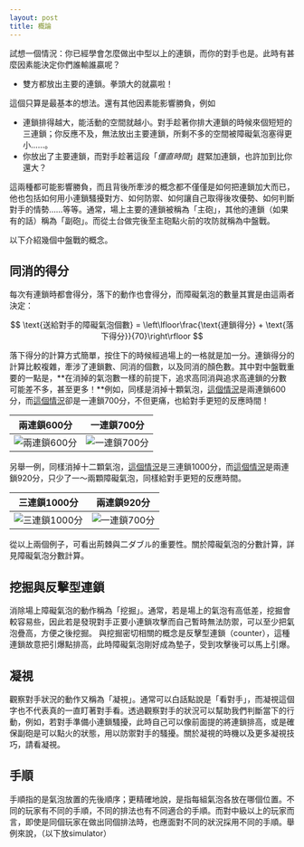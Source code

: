 ```yaml
---
layout: post
title: 概論
---
```


試想一個情況：你已經學會怎麼做出中型以上的連鎖，而你的對手也是。此時有甚麼因素能決定你們誰輸誰贏呢？

* 雙方都放出主要的連鎖。拳頭大的就贏啦！

這個只算是最基本的想法。還有其他因素能影響勝負，例如

* 連鎖排得越大，能活動的空間就越小。對手趁著你排大連鎖的時候來個短短的三連鎖；你反應不及，無法放出主要連鎖，所剩不多的空間被障礙氣泡塞得更小......。
* 你放出了主要連鎖，而對手趁著這段「_僵直時間_」趕緊加連鎖，也許加到比你還大？

這兩種都可能影響勝負，而且背後所牽涉的概念都不僅僅是如何把連鎖加大而已，他也包括如何用小連鎖騷擾對方、如何防禦、如何讓自己取得後攻優勢、如何判斷對手的情勢……等等。通常，場上主要的連鎖被稱為「主砲」，其他的連鎖（如果有的話）稱為「副砲」。而從土台做完後至主砲點火前的攻防就稱為中盤戰。

以下介紹幾個中盤戰的概念。

## 同消的得分

每次有連鎖時都會得分，落下的動作也會得分，而障礙氣泡的數量其實是由這兩者決定：

$$
    \text{送給對手的障礙氣泡個數} = \left\lfloor\frac{\text{連鎖得分} + \text{落下得分}}{70}\right\rfloor
$$

落下得分的計算方式簡單，按住下的時候經過場上的一格就是加一分。連鎖得分的計算比較複雜，牽涉了連鎖數、同消的個數，以及同消的顏色數。其中對中盤戰重要的一點是，**在消掉的氣泡數一樣的前提下，追求高同消與追求高連鎖的分數可能差不多，甚至更多！**例如，同樣是消掉十顆氣泡，[這個情況]是兩連鎖600分，而[這個情況]卻是一連鎖700分，不但更痛，也給對手更短的反應時間！

| 兩連鎖600分|一連鎖700分|
|:----------:|:----------:|
| ![兩連鎖600分](https://i.imgur.com/IAGhqMu.png) |![一連鎖700分](https://i.imgur.com/MKf9XNQ.png) |

另舉一例，同樣消掉十二顆氣泡，[這個情況]是三連鎖1000分，而[這個情況]是兩連鎖920分，只少了一～兩顆障礙氣泡，同樣給對手更短的反應時間。

| 三連鎖1000分|兩連鎖920分|
|:----------:|:----------:|
| ![三連鎖1000分](https://i.imgur.com/dR6oLJZ.png) |![一連鎖700分](https://i.imgur.com/uMYZegu.png) |

從以上兩個例子，可看出荊棘與二ダブル的重要性。關於障礙氣泡的分數計算，詳見障礙氣泡分數計算。
    
[這個情況]: http://1st.geocities.jp/mattulwan/puyo_simulator/?a55c2a4b2a3b3a3c3a3
[這個情況]: http://1st.geocities.jp/mattulwan/puyo_simulator/?a66b5ac5a
[這個情況]: http://1st.geocities.jp/mattulwan/puyo_simulator/?a53ba3daca3d3a3b2ca3bc2
[這個情況]: http://1st.geocities.jp/mattulwan/puyo_simulator/?a57dbca3d3a3b2ca3bc2

## 挖掘與反擊型連鎖

消除場上障礙氣泡的動作稱為「挖掘」。通常，若是場上的氣泡有高低差，挖掘會較容易些，因此若是發現對手正要小連鎖攻擊而自己暫時無法防禦，可以至少把氣泡疊高，方便之後挖掘。
與挖掘密切相關的概念是反擊型連鎖（counter），這種連鎖故意把引爆點排高，此時障礙氣泡剛好成為墊子，受到攻擊後可以馬上引爆。

## 凝視

觀察對手狀況的動作又稱為「凝視」。通常可以白話點說是「看對手」，而凝視這個字也不代表真的一直盯著對手看。透過觀察對手的狀況可以幫助我們判斷當下的行動，例如，若對手準備小連鎖騷擾，此時自己可以像前面提的將連鎖排高，或是確保副砲是可以點火的狀態，用以防禦對手的騷擾。關於凝視的時機以及更多凝視技巧，請看凝視。

## 手順

手順指的是氣泡放置的先後順序；更精確地說，是指每組氣泡各放在哪個位置。不同的玩家有不同的手順，不同的排法也有不同適合的手順。而對中級以上的玩家而言，即使是同個玩家在做出同個排法時，也應面對不同的狀況採用不同的手順。舉例來說，（以下放simulator）
